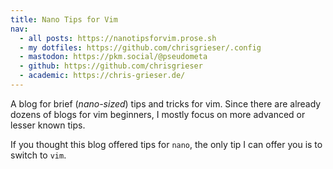 ```yaml
---
title: Nano Tips for Vim
nav:
  - all posts: https://nanotipsforvim.prose.sh
  - my dotfiles: https://github.com/chrisgrieser/.config
  - mastodon: https://pkm.social/@pseudometa
  - github: https://github.com/chrisgrieser
  - academic: https://chris-grieser.de/
---
```

<!-- vale Google.FirstPerson = NO -->
<!-- LTeX: enabled=false -->

A blog for brief (*nano-sized*) tips and tricks for vim. Since there are already
dozens of blogs for vim beginners, I mostly focus on more advanced or lesser
known tips.

If you thought this blog offered tips for `nano`, the only tip I can offer you
is to switch to `vim`.


<!--
- `ssh nanotipsforvim@prose.sh` to configure the blog
- `scp "$HOME/main-vault/Writing/nano-tips-for-vim/"* prose.sh:/` to update all posts
-->

<!-- DOCS https://pico.sh/prose#how-can-i-customize-my-blog -->
